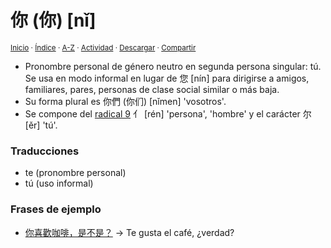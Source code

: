 # 你 (你) [nǐ]
<sup>[Inicio](../../../../index.md) · [Índice](../../../../indices/chino-espanol-ni3.md) · [A-Z](../../../../indices/alfabetico.md) · [Actividad](../../../../indices/actividad.md) · <a href="../../../../contenido/n/i/3/jucardus-ni3-20320.html" download="jucardus-ni3-20320.html">Descargar</a> · [Compartir](https://x.com/intent/tweet?text=%E4%BD%A0%20(%E4%BD%A0)%20%5Bn%C7%90%5D%20en%20el%20Diccionariio%20chino-espa%C3%B1ol%2C%20con%20notas%20gramaticales%2C%20frases%20de%20ejemplo%20y%20traducciones.%0A%E2%86%92%20https%3A%2F%2Fjucardus.github.io%2Fcontenido%2Fn%2Fi%2F3%2Fni3-20320.html%0A%0A%23chn_espnl_jucardus%0A%40jucardus)</sup>

* Pronombre personal de género neutro en segunda persona singular: tú. Se usa en modo informal en lugar de 您 [nín] para dirigirse a amigos, familiares, pares, personas de clase social similar o más baja.
* Su forma plural es 你們 (你们) [nǐmen] 'vosotros'.
* Se compone del [radical 9](../../../../indices/radical-009.md) 亻 [rén] 'persona', 'hombre' y el carácter 尔 [ěr] 'tú'.

### Traducciones

* te (pronombre personal)
* tú (uso informal)

### Frases de ejemplo

* [你喜歡咖啡，是不是？](../../../../contenido/n/i/3/ni3-xi3-huan1-ka1-fei1-shi4-bu2-shi4.md) → Te gusta el café, ¿verdad?
